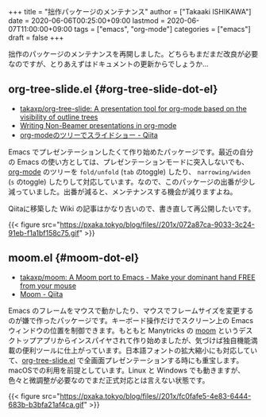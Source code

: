 +++
title = "拙作パッケージのメンテナンス"
author = ["Takaaki ISHIKAWA"]
date = 2020-06-06T00:25:00+09:00
lastmod = 2020-06-07T11:00:00+09:00
tags = ["emacs", "org-mode"]
categories = ["emacs"]
draft = false
+++

拙作のパッケージのメンテナンスを再開しました。どちらもまだまだ改良が必要なのですが、とりあえずはドキュメントの更新からでしょうか...


## org-tree-slide.el {#org-tree-slide-dot-el}

-   [takaxp/org-tree-slide: A presentation tool for org-mode based on the visibility of outline trees](https://github.com/takaxp/org-tree-slide)
-   [Writing Non-Beamer presentations in org-mode](https://orgmode.org/worg/org-tutorials/non-beamer-presentations.html)
-   [org-modeのツリーでスライドショー - Qiita](https://qiita.com/takaxp/items/8dfb5d34dfcd79f9fa5c)

Emacs でプレゼンテーションしたくて作り始めたパッケージです。最近の自分の Emacs の使い方としては、プレゼンテーションモードに突入しないでも、 [org-mode](https://orgmode.org/) のツリーを `fold/unfold` (`tab` のtoggle) したり、 `narrowing/widen` (`s` のtoggle) したりして対応しています。なので、このパッケージの出番が少し減っていました。出番が減ると、メンテナンスする機会が減りますよね。

Qiitaに移築した Wiki の記事はかなり古いので、書き直して再公開したいです。

{{< figure src="https://pxaka.tokyo/blog/files//201x/072a87ca-9033-3c24-91eb-f1a1bf158c75.gif" >}}


## moom.el {#moom-dot-el}

-   [takaxp/moom: A Moom port to Emacs - Make your dominant hand FREE from your mouse](https://github.com/takaxp/moom)
-   [Moom - Qiita](https://qiita.com/takaxp/items/0f094eb94554eb08ace3)

Emacs のフレームをマウスで動かしたり、マウスでフレームサイズを変更するのが嫌で作ったパッケージです。キーボード操作だけでスクリーン上の Emacs ウィンドウの位置を制御できます。もともと Manytricks の [moom](https://manytricks.com/moom/) というデスクトップアプリからインスパイヤされて作り始めましたが、気づけば独自機能満載の便利ツールに仕上がっています。日本語フォントの拡大縮小にも対応していて、[org-tree-slide.el](https://github.com/takaxp/org-tree-slide) で全画面プレゼンテーションする時にも重宝します。macOSでの利用を前提としています。Linux と Windows でも動きますが、色々と微調整が必要なのでまだ正式対応とは言えない状態です。

{{< figure src="https://pxaka.tokyo/blog/files//201x/fc0fafe5-4e83-6444-683b-b3bfa21af4ca.gif" >}}
